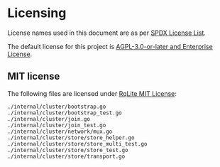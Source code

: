 # Licensing

License names used in this document are as per [SPDX License List](https://spdx.org/licenses/).

The default license for this project is [AGPL-3.0-or-later and Enterprise License](LICENSE).

## MIT license

The following files are licensed under [RqLite MIT License](https://github.com/rqlite/rqlite/blob/master/LICENSE):

```
./internal/cluster/bootstrap.go
./internal/cluster/bootstrap_test.go
./internal/cluster/join.go
./internal/cluster/join_test.go
./internal/cluster/network/mux.go
./internal/cluster/store/store_helper.go
./internal/cluster/store/store_multi_test.go
./internal/cluster/store/store_test.go
./internal/cluster/store/transport.go
```

